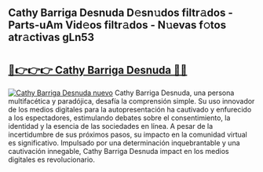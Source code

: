 ## Cathy Barriga Desnuda D𝚎sn𝚞dos filtr𝚊dos - Parts-uAm Vid𝚎os filtr𝚊dos - N𝚞evas f𝚘tos atr𝚊ctivas gLn53

# <h2><a href="http://mbdhaw.tromn.icu/?c=Cathy+Barriga+Desnuda">🔗👉👉👉 Cathy Barriga Desnuda 🔗🔗</a></h2>

[![Cathy Barriga Desnuda nuevo](https://i.imgur.com/pEAQMta.gif)](http://mbdhaw.tromn.icu/?c=Cathy+Barriga+Desnuda)
Cathy Barriga Desnuda, una persona multifacética y paradójica, desafía la comprensión simple. Su uso innovador de los medios digitales para la autopresentación ha cautivado y enfurecido a los espectadores, estimulando debates sobre el consentimiento, la identidad y la esencia de las sociedades en línea. A pesar de la incertidumbre de sus próximos pasos, su impacto en la comunidad virtual es significativo. Impulsado por una determinación inquebrantable y una cautivación innegable, Cathy Barriga Desnuda impact en los medios digitales es revolucionario.
